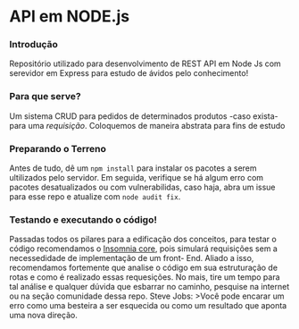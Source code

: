 # API em NODE.js

### Introdução
Repositório utilizado para desenvolvimento de REST API em Node Js com serevidor em Express para estudo de ávidos pelo conhecimento! 

### Para que serve?
Um sistema CRUD para pedidos de determinados produtos -caso exista- para uma *requisição*. Coloquemos de maneira abstrata para fins de estudo 

### Preparando o Terreno
Antes de tudo, dê um ```npm install``` para instalar os pacotes a serem ultilizados pelo servidor. Em seguida, verifique se há algum erro com pacotes desatualizados ou com 
vulnerabilidas, caso haja, abra um issue para esse repo e atualize com ```node audit fix```.

### Testando e executando o código!
Passadas todos os pilares para a edificação dos conceitos, para testar o código recomendamos o [Insomnia core](https://insomnia.rest/download/), pois simulará requisições sem a necessedidade de implementação de um front-
End. Aliado a isso, recomendamos fortemente que analise o código em sua estruturação de rotas e como é realizado essas requesições. No mais, tire um tempo para tal análise e
qualquer dúvida que esbarrar no caminho, pesquise na internet ou na seção comunidade dessa repo.
Steve Jobs: >Você pode encarar um erro como uma besteira a ser esquecida ou como um resultado que aponta uma nova direção.
